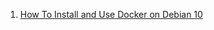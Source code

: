 1. [How To Install and Use Docker on Debian 10](https://www.digitalocean.com/community/tutorials/how-to-install-and-use-docker-on-debian-10)